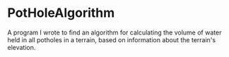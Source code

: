 # PotHoleAlgorithm
 A program I wrote to find an algorithm for calculating the volume of water held in all potholes in a terrain, based on information about the terrain's elevation.
